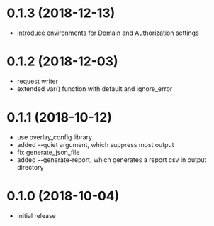 0.1.3 (2018-12-13)
==================

- introduce environments for Domain and Authorization settings

0.1.2 (2018-12-03)
==================

- request writer
- extended var() function with default and ignore\_error

0.1.1 (2018-10-12)
==================

- use overlay\_config library
- added --quiet argument, which suppress most output
- fix generate\_json\_file
- added --generate-report, which generates a report csv in output directory

0.1.0 (2018-10-04)
==================

- Initial release
